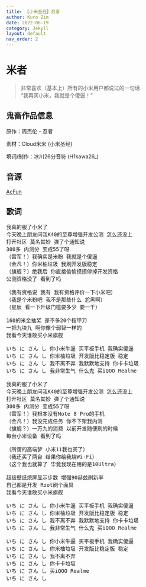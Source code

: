 ```yaml
---
title: 【小米圣经】忍者
author: Kuro Zim
date: 2022-06-19
category: Jekyll
layout: default
nav_order: 2
---
```


# 米者

> 非常喜欢（基本上）所有的小米用户都说过的一句话<br>“我再买小米，我就是个傻逼！”

## 鬼畜作品信息

原作：周杰伦 - 忍者

素材：Cloud米米 (小米圣经)

填词/制作：冰川26分音符 (H1kawa26_)

## 音源

[AcFun](https://www.acfun.cn/v/ac35342761)

## 歌词

<pre>
我真的服了小米了
今天晚上朋友问我K40的至尊增强开发公测 怎么还没上
打开社区 莫名其妙 弹了个通知说
300多 内测分 变成55了呀
（雷军！）我确实是米粉 我就是个傻逼
（金凡！）你米柚垃圾 我刷开发版稳定
（旗舰？）绝我后 你直接偷偷摸摸停掉开发资格
公测资格没了 看到了吗

（我有资格说 我有 我有资格评价一下小米吧）
（我是个米粉吧 我不是那些什么 尬黑啊）
（星辰 看一下升级门槛要多少 要一千）

160的米金抽奖 差不多20个指甲刀
一把九块九 啊你像个弱智一样的
我看今天谁敢买小米旗舰

いち に さん し 你小米牛逼 买平板手机 我确实傻逼
いち に さん し 你米柚垃圾 开发版比稳定版 稳定
いち に さん し 我不离不弃 我默默地支持 你卡卡垃圾
いち に さん し 我非常生气 什么鬼 买iQOO Realme

我真的服了小米了
今天晚上朋友问我K40的至尊增强开发公测 怎么还没上
打开社区 莫名其妙 弹了个通知说
300多 内测分 变成55了呀
（雷军！）我根本没有Note 8 Pro的手机
（金凡！）我没完成任务 你不下架我内测
（旗舰？）一万九的消费 以前开发随便刷的时候
每台小米设备 看到了吗

（所谓的高端梦 小米11我也买了）
（我还买了两台 结果你给我烧Wi-Fi）
（这个我也就算了 毕竟我现在用的是10Ultra）

超级壁纸熄屏显示步数 增强90赫兹刷新率
自己都是开发 Root刷个面具
我看今天谁敢买小米旗舰

いち に さん し 你小米牛逼 买平板手机 我确实傻逼
いち に さん し 你米柚垃圾 开发版比稳定版 稳定
いち に さん し 我不离不弃 我默默地支持 你卡卡垃圾
いち に さん し 我非常生气 什么鬼 买iQOO Realme

いち に さん し 你小米牛逼 买平板手机 我确实傻逼
いち に さん し 你米柚垃圾 开发版比稳定版 稳定
いち に さん し 我不离不弃
いち に さん し 你卡卡垃圾
いち に さん し 买iQOO Realme
いち に さん し
</pre>
